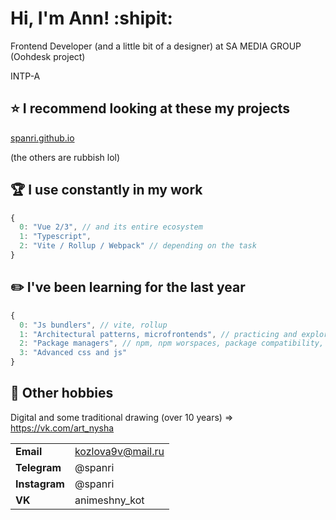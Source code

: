 # Hi, I'm Ann! :shipit:
Frontend Developer (and a little bit of a designer) at SA MEDIA GROUP (Oohdesk project)

INTP-A

## :star: I recommend looking at these my projects
[spanri.github.io](https://spanri.github.io/)

(the others are rubbish lol)

## :trophy: I use constantly in my work

```javascript
{
  0: "Vue 2/3", // and its entire ecosystem
  1: "Typescript",
  2: "Vite / Rollup / Webpack" // depending on the task
}
```

## :pencil2: I've been learning for the last year
```javascript
{
  0: "Js bundlers", // vite, rollup
  1: "Architectural patterns, microfrontends", // practicing and exploring other solutions (in specific looking at the interface of various libraries)
  2: "Package managers", // npm, npm worspaces, package compatibility, other pm for general development
  3: "Advanced css and js"
}
```

## :cookie: Other hobbies
Digital and some traditional drawing (over 10 years) => https://vk.com/art_nysha

|  |  |
| --------| --------|
| **Email** | kozlova9v@mail.ru |
| **Telegram** | @spanri |
| **Instagram** | @spanri |
| **VK** | animeshny_kot |
